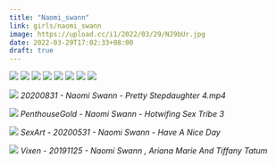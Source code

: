 ```yaml
---
title: "Naomi_swann"
link: girls/naomi_swann
image: https://upload.cc/i1/2022/03/29/NJ9bUr.jpg
date: 2022-03-29T17:02:33+08:00
draft: true
---
```


![](https://upload.cc/i1/2022/03/29/ztmTfF.jpg)
![](https://upload.cc/i1/2022/03/29/3Us6Md.jpg)
![](https://upload.cc/i1/2022/03/29/JqEyZ7.jpg)
![](https://upload.cc/i1/2022/03/29/NJ9bUr.jpg)
![](https://upload.cc/i1/2022/03/29/H9eTBs.jpg)
![](https://upload.cc/i1/2022/03/29/Tl7z2d.jpg)
![](https://upload.cc/i1/2022/03/29/8v2BXZ.jpg)
![](https://upload.cc/i1/2022/03/29/qP3hzg.jpg)

![](https://upload.cc/i1/2022/03/29/6L9XgS.jpg)
*20200831 - Naomi Swann - Pretty Stepdaughter 4.mp4*

![](https://upload.cc/i1/2022/03/29/Z5D6mU.jpg)
*PenthouseGold - Naomi Swann - Hotwifing Sex Tribe 3*

![](https://upload.cc/i1/2022/03/29/oiDTCI.jpg)
*SexArt - 20200531 - Naomi Swann - Have A Nice Day*

![](https://upload.cc/i1/2022/03/29/M14EBl.jpg)
*Vixen - 20191125 - Naomi Swann , Ariana Marie And Tiffany Tatum*
